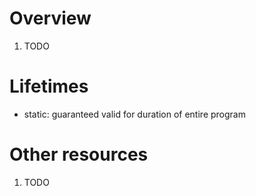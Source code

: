# Overview
1. TODO


# Lifetimes
- static: guaranteed valid for duration of entire program


# Other resources
1. TODO